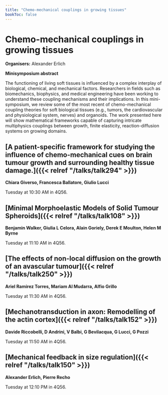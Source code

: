 ```yaml
---
title: "Chemo-mechanical couplings in growing tissues"
bookToc: false
---
```


# Chemo-mechanical couplings in growing tissues

**Organisers:** Alexander Erlich

**Minisymposium abstract**

The functioning of living soft tissues is influenced by a complex interplay of biological, chemical, and mechanical factors. Researchers in fields such as biomechanics, biophysics, and medical engineering have been working to understand these coupling mechanisms and their implications. In this mini-symposium, we review some of the most recent of chemo-mechanical coupling theories for soft biological tissues (e.g., tumors, the cardiovascular and physiological system, nerves) and organoids. The work presented here will show mathematical frameworks capable of capturing intricate multiphysics couplings between growth, finite elasticity, reaction-diffusion systems on growing domains. 



## [A patient-specific framework for studying the influence of chemo-mechanical cues on brain tumour growth and surrounding healthy tissue damage.]({{< relref "/talks/talk294" >}})

**Chiara Giverso, Francesca Ballatore, Giulio Lucci**

Tuesday at 10:30 AM in 4Q56.


## [Minimal Morphoelastic Models of Solid Tumour Spheroids]({{< relref "/talks/talk108" >}})

**Benjamin Walker, Giulia L Celora, Alain Goriely, Derek E Moulton, Helen M Byrne**

Tuesday at 11:10 AM in 4Q56.


## [The effects of non-local diffusion on the growth of an avascular tumour]({{< relref "/talks/talk250" >}})

**Ariel Ramirez Torres, Mariam Al Mudarra, Alfio Grillo**

Tuesday at 11:30 AM in 4Q56.


## [Mechanotransduction in axon: Remodelling of the actin cortex]({{< relref "/talks/talk152" >}})

**Davide Riccobelli, D Andrini, V Balbi, G Bevilacqua, G Lucci, G Pozzi**

Tuesday at 11:50 AM in 4Q56.


## [Mechanical feedback in size regulation]({{< relref "/talks/talk150" >}})

**Alexander Erlich, Pierre Recho**

Tuesday at 12:10 PM in 4Q56.


